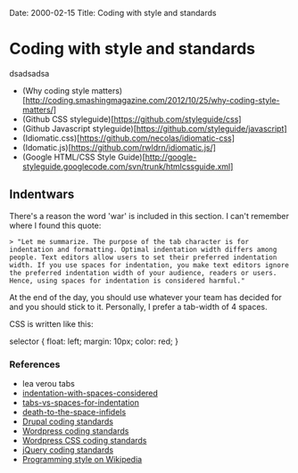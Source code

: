 Date: 2000-02-15
Title: Coding with style and standards

# Coding with style and standards
dsadsadsa

- (Why coding style matters)[http://coding.smashingmagazine.com/2012/10/25/why-coding-style-matters/]
- (Github CSS styleguide)[https://github.com/styleguide/css]
- (Github Javascript styleguide)[https://github.com/styleguide/javascript]
- (Idiomatic.css)[https://github.com/necolas/idiomatic-css]
- (Idomatic.js)[https://github.com/rwldrn/idiomatic.js/]
- (Google HTML/CSS Style Guide)[http://google-styleguide.googlecode.com/svn/trunk/htmlcssguide.xml]

## Indentwars
There's a reason the word 'war' is included in this section. I can't remember where I found this quote:

	> "Let me summarize. The purpose of the tab character is for indentation and formatting. Optimal indentation width differs among people. Text editors allow users to set their preferred indentation width. If you use spaces for indentation, you make text editors ignore the preferred indentation width of your audience, readers or users. Hence, using spaces for indentation is considered harmful."

At the end of the day, you should use whatever your team has decided for and you should stick to it. Personally, I prefer a tab-width of 4 spaces.

CSS is written like this:

selector {
	float: left; margin: 10px;
	color: red;
}

### References
- lea verou tabs
- [indentation-with-spaces-considered](http://mystilleef.blogspot.com/2006/11/indentation-with-spaces-considered.html)
- [tabs-vs-spaces-for-indentation](http://nithinbekal.com/2011/tabs-vs-spaces-for-indentation/)
- [death-to-the-space-infidels](http://www.codinghorror.com/blog/2009/04/death-to-the-space-infidels.html)
- [Drupal coding standards](http://drupal.org/coding-standards)
- [Wordpress coding standards](http://codex.wordpress.org/WordPress_Coding_Standards)
- [Wordpress CSS coding standards](http://codex.wordpress.org/CSS_Coding_Standards)
- [jQuery coding standards](http://docs.jquery.com/JQuery_Core_Style_Guidelines)
- [Programming style on Wikipedia](http://en.wikipedia.org/wiki/Programming_style)

